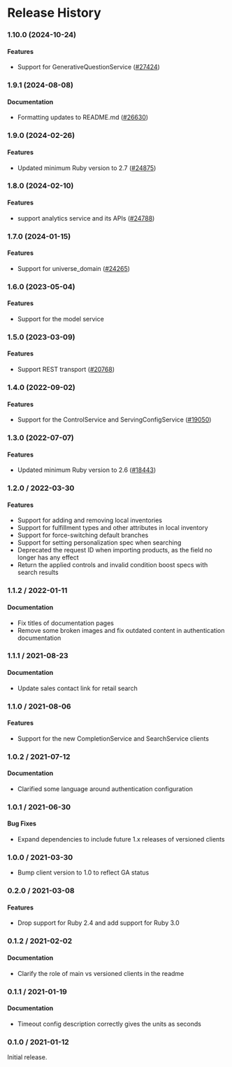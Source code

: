 # Release History

### 1.10.0 (2024-10-24)

#### Features

* Support for GenerativeQuestionService ([#27424](https://github.com/googleapis/google-cloud-ruby/issues/27424)) 

### 1.9.1 (2024-08-08)

#### Documentation

* Formatting updates to README.md ([#26630](https://github.com/googleapis/google-cloud-ruby/issues/26630)) 

### 1.9.0 (2024-02-26)

#### Features

* Updated minimum Ruby version to 2.7 ([#24875](https://github.com/googleapis/google-cloud-ruby/issues/24875)) 

### 1.8.0 (2024-02-10)

#### Features

* support analytics service and its APIs ([#24788](https://github.com/googleapis/google-cloud-ruby/issues/24788)) 

### 1.7.0 (2024-01-15)

#### Features

* Support for universe_domain ([#24265](https://github.com/googleapis/google-cloud-ruby/issues/24265)) 

### 1.6.0 (2023-05-04)

#### Features

* Support for the model service 

### 1.5.0 (2023-03-09)

#### Features

* Support REST transport ([#20768](https://github.com/googleapis/google-cloud-ruby/issues/20768)) 

### 1.4.0 (2022-09-02)

#### Features

* Support for the ControlService and ServingConfigService ([#19050](https://github.com/googleapis/google-cloud-ruby/issues/19050)) 

### 1.3.0 (2022-07-07)

#### Features

* Updated minimum Ruby version to 2.6 ([#18443](https://github.com/googleapis/google-cloud-ruby/issues/18443)) 

### 1.2.0 / 2022-03-30

#### Features

* Support for adding and removing local inventories
* Support for fulfillment types and other attributes in local inventory
* Support for force-switching default branches
* Support for setting personalization spec when searching
* Deprecated the request ID when importing products, as the field no longer has any effect
* Return the applied controls and invalid condition boost specs with search results

### 1.1.2 / 2022-01-11

#### Documentation

* Fix titles of documentation pages
* Remove some broken images and fix outdated content in authentication documentation

### 1.1.1 / 2021-08-23

#### Documentation

* Update sales contact link for retail search

### 1.1.0 / 2021-08-06

#### Features

* Support for the new CompletionService and SearchService clients

### 1.0.2 / 2021-07-12

#### Documentation

* Clarified some language around authentication configuration

### 1.0.1 / 2021-06-30

#### Bug Fixes

* Expand dependencies to include future 1.x releases of versioned clients

### 1.0.0 / 2021-03-30

* Bump client version to 1.0 to reflect GA status

### 0.2.0 / 2021-03-08

#### Features

* Drop support for Ruby 2.4 and add support for Ruby 3.0

### 0.1.2 / 2021-02-02

#### Documentation

* Clarify the role of main vs versioned clients in the readme

### 0.1.1 / 2021-01-19

#### Documentation

* Timeout config description correctly gives the units as seconds

### 0.1.0 / 2021-01-12

Initial release.
